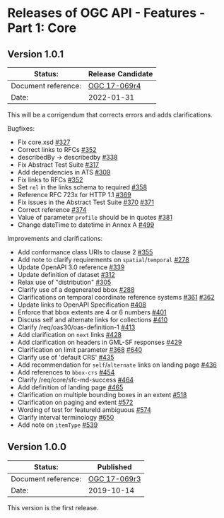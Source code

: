 # Releases of OGC API - Features - Part 1: Core

## Version 1.0.1

|Status: |Release Candidate
| --- | --- |
|Document reference: |[OGC 17-069r4](https://portal.ogc.org/files/?artifact_id=100016)
|Date: |2022-01-31

This will be a corrigendum that corrects errors and adds clarifications.

Bugfixes:

* Fix core.xsd [#327](https://github.com/opengeospatial/ogcapi-features/issues/327)
* Correct links to RFCs [#352](https://github.com/opengeospatial/ogcapi-features/pull/352)
* describedBy -> describedby [#338](https://github.com/opengeospatial/ogcapi-features/issues/338)
* Fix Abstract Test Suite [#317](https://github.com/opengeospatial/ogcapi-features/issues/317)
* Add dependencies in ATS [#309](https://github.com/opengeospatial/ogcapi-features/issues/309)
* Fix links to RFCs [#352](https://github.com/opengeospatial/ogcapi-features/pull/352)
* Set `rel` in the links schema to required [#358](https://github.com/opengeospatial/ogcapi-features/issues/358)
* Reference RFC 723x for HTTP 1.1 [#369](https://github.com/opengeospatial/ogcapi-features/issues/369)
* Fix issues in the Abstract Test Suite [#370](https://github.com/opengeospatial/ogcapi-features/issues/370) [#371](https://github.com/opengeospatial/ogcapi-features/issues/371)
* Correct reference [#374](https://github.com/opengeospatial/ogcapi-features/issues/374)
* Value of parameter `profile` should be in quotes [#381](https://github.com/opengeospatial/ogcapi-features/issues/381)
* Change dateTime to datetime in Annex A [#499](https://github.com/opengeospatial/ogcapi-features/issues/499)

Improvements and clarifications:

* Add conformance class URIs to clause 2 [#355](https://github.com/opengeospatial/ogcapi-features/issues/355)
* Add note to clarify requirements on `spatial`/`temporal` [#278](https://github.com/opengeospatial/ogcapi-features/issues/278)
* Update OpenAPI 3.0 reference [#339](https://github.com/opengeospatial/ogcapi-features/issues/339)
* Update definition of dataset [#312](https://github.com/opengeospatial/ogcapi-features/issues/312)
* Relax use of "distribution" [#305](https://github.com/opengeospatial/ogcapi-features/issues/305)
* Clarify use of a degenerated bbox [#288](https://github.com/opengeospatial/ogcapi-features/issues/288)
* Clarifications on temporal coordinate reference systems [#361](https://github.com/opengeospatial/ogcapi-features/pull/361) [#362](https://github.com/opengeospatial/ogcapi-features/issues/362)
* Update links to OpenAPI Specification [#408](https://github.com/opengeospatial/ogcapi-features/pull/408)
* Enforce that bbox extents are 4 or 6 numbers [#401](https://github.com/opengeospatial/ogcapi-features/issues/401)
* Discuss self and alternate links for collections [#410](https://github.com/opengeospatial/ogcapi-features/issues/410)
* Clarify /req/oas30/oas-definition-1 [#413](https://github.com/opengeospatial/ogcapi-features/issues/413)
* Add clarification on `next` links [#428](https://github.com/opengeospatial/ogcapi-features/issues/428)
* Add clarification on headers in GML-SF responses [#429](https://github.com/opengeospatial/ogcapi-features/issues/429)
* Clarification on limit parameter [#368](https://github.com/opengeospatial/ogcapi-features/issues/368) [#640](https://github.com/opengeospatial/ogcapi-features/issues/640)
* Clarify use of 'default CRS' [#435](https://github.com/opengeospatial/ogcapi-features/issues/435)
* Add recommendation for `self`/`alternate` links on landing page [#436](https://github.com/opengeospatial/ogcapi-features/issues/436)
* Add references to `bbox-crs` [#454](https://github.com/opengeospatial/ogcapi-features/issues/454)
* Clarify /req/core/sfc-md-success [#464](https://github.com/opengeospatial/ogcapi-features/issues/464)
* Add definition of landing page [#465](https://github.com/opengeospatial/ogcapi-features/issues/465)
* Clarification on multiple bounding boxes in an extent [#518](https://github.com/opengeospatial/ogcapi-features/issues/518)
* Clarification on paging and extent [#572](https://github.com/opengeospatial/ogcapi-features/issues/572)
* Wording of test for featureId ambiguous [#574](https://github.com/opengeospatial/ogcapi-features/issues/574)
* Clarify interval terminology [#650](https://github.com/opengeospatial/ogcapi-features/pull/650)
* Add note on `itemType` [#539](https://github.com/opengeospatial/ogcapi-features/issues/539)

## Version 1.0.0

|Status: |Published
| --- | --- |
|Document reference: |[OGC 17-069r3](https://docs.ogc.org/is/17-069r3/17-069r3.html)
|Date: |2019-10-14

This version is the first release.
